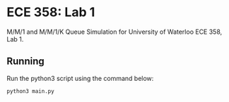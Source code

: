 # ECE 358: Lab 1

M/M/1 and M/M/1/K Queue Simulation for University of Waterloo ECE 358, Lab 1.

## Running

Run the python3 script using the command below:

```bash
python3 main.py
```